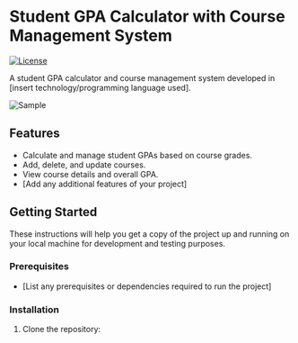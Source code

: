# Student GPA Calculator with Course Management System

[![License](https://img.shields.io/badge/License-MIT-blue.svg)](LICENSE)

A student GPA calculator and course management system developed in [insert technology/programming language used].

![Sample](https://github.com/Kezara666/Student-GPA-Calculator-with-Course-Management-Sytem/raw/main/assets/87107996/c0228417-ace6-40f9-8df3-8a602e245faa.jpg)

## Features

- Calculate and manage student GPAs based on course grades.
- Add, delete, and update courses.
- View course details and overall GPA.
- [Add any additional features of your project]

## Getting Started

These instructions will help you get a copy of the project up and running on your local machine for development and testing purposes.

### Prerequisites

- [List any prerequisites or dependencies required to run the project]

### Installation

1. Clone the repository:
